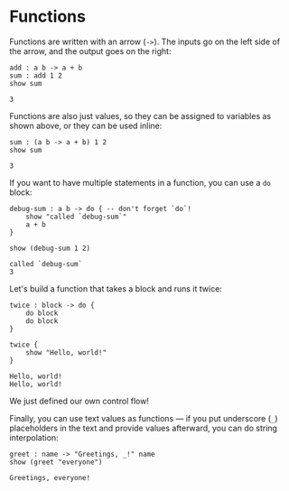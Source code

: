 # Functions

Functions are written with an arrow (`->`). The inputs go on the left side of the arrow, and the output goes on the right:

```wipple
add : a b -> a + b
sum : add 1 2
show sum
```

```wipple-output
3
```

Functions are also just values, so they can be assigned to variables as shown above, or they can be used inline:

```wipple
sum : (a b -> a + b) 1 2
show sum
```

```wipple-output
3
```

If you want to have multiple statements in a function, you can use a `do` block:

```wipple
debug-sum : a b -> do { -- don't forget `do`!
    show "called `debug-sum`"
    a + b
}

show (debug-sum 1 2)
```

```wipple-output
called `debug-sum`
3
```

Let's build a function that takes a block and runs it twice:

```wipple
twice : block -> do {
    do block
    do block
}

twice {
    show "Hello, world!"
}
```

```wipple-output
Hello, world!
Hello, world!
```

We just defined our own control flow!

Finally, you can use text values as functions — if you put underscore (`_`) placeholders in the text and provide values afterward, you can do string interpolation:

```wipple
greet : name -> "Greetings, _!" name
show (greet "everyone")
```

```wipple-output
Greetings, everyone!
```
